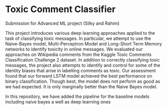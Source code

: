 # Toxic Comment Classifier
Submission for Advanced ML project (Silky and Rahim)

This project introduces various deep learning approaches applied to the task of classifying toxic messages. In particular, we attempt to use the Naive-Bayes model, Multi-Perceptron Model and Long-Short Term Memory networks to identify toxicity in online messages. We evaluated our approaches on Wikipedia comments from the Kaggle Toxic Comments Classification Challenge 2 dataset.  In addition to correctly classifying toxic messages, the project also attempts to identify and control for some of the identity biases that arise in labelling comments as toxic. Our assessment found that our forward LSTM model achieved the best performance on binary classification. Though best, the model does not perform as good as we had expected. It is only marginally better than the Naive Bayes model.

In this repository, we have added the pipeline for the baseline models including naive bayes a well as deep learning ones

